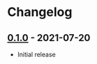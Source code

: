 # Changelog

## [0.1.0] - 2021-07-20

- Initial release

<!-- http://keepachangelog.com/ -->

<!-- [0.1.1]: https://github.com/lsq/zce-pages/compare/v0.1.0...v0.1.1 -->
[0.1.0]: https://github.com/lsq/zce-pages/releases/tag/v0.1.0
